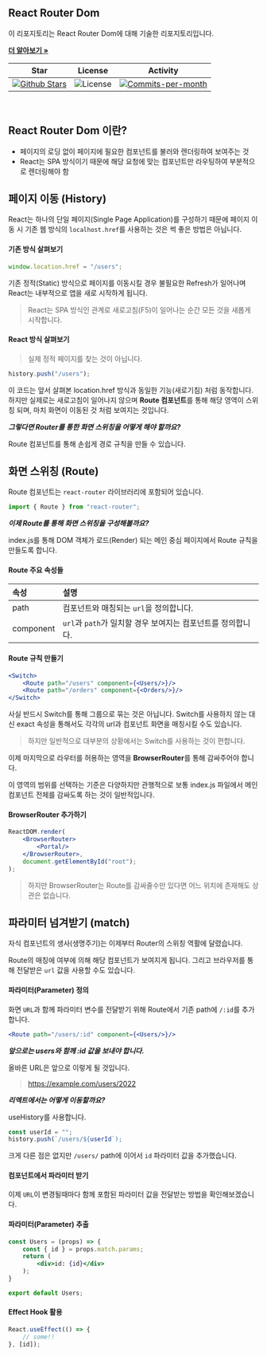 ## React Router Dom

이 리포지토리는 React Router Dom에 대해 기술한 리포지토리입니다. <br />

<a href="https://github.com/devncore/devncore"><strong>더 알아보기 »</strong></a>
 
| Star | License | Activity |
|:----:|:-------:|:--------:|
| <a href="https://github.com/devncore/docs/stargazers"><img src="https://img.shields.io/github/stars/devncore/docs" alt="Github Stars"></a> | <img src="https://img.shields.io/github/license/devncore/docs" alt="License"> | <a href="https://github.com/devncore/docs/pulse"><img src="https://img.shields.io/github/commit-activity/m/devncore/docs" alt="Commits-per-month"></a> |

<br />

## React Router Dom 이란?
- 페이지의 로딩 없이 페이지에 필요한 컴포넌트를 불러와 렌더링하여 보여주는 것
- React는 SPA 방식이기 때문에 해당 요청에 맞는 컴포넌트만 라우팅하여 부분적으로 렌더링해야 함

## 페이지 이동 (History)
React는 하나의 단일 페이지(Single Page Application)를 구성하기 때문에 페이지 이동 시 기존 웹 방식의 `localhost.href`를 사용하는 것은 썩 좋은 방법은 아닙니다.
 
#### 기존 방식 살펴보기
```jsx
window.location.href = "/users";
```
기존 정적(Static) 방식으로 페이지를 이동시킬 경우 불필요한 Refresh가 일어나며 React는 내부적으로 앱을 새로 시작하게 됩니다.
> React는 SPA 방식인 관계로 새로고침(F5)이 일어나는 순간 모든 것을 새롭게 시작합니다.

#### React 방식 살펴보기
> 실제 정적 페이지를 찾는 것이 아닙니다.
```jsx
history.push("/users");
```
이 코드는 앞서 살펴본 location.href 방식과 동일한 기능(새로기침) 처럼 동작합니다. 하지만 실제로는 새로고침이 일어나지 않으며 **Route 컴포넌트**를 통해 해당 영역이 스위칭 되며, 마치 화면이 이동된 것 처럼 보여지는 것입니다. 

___그렇다면 Router를 통한 화면 스위칭을 어떻게 해야 할까요?___

Route 컴포넌트를 통해 손쉽게 경로 규칙을 만들 수 있습니다.

## 화면 스위칭 (Route)
Route 컴포넌트는 `react-router` 라이브러리에 포함되어 있습니다.

```jsx
import { Route } from "react-router";
```

___이제 Route를 통해 화면 스위칭을 구성해볼까요?___

index.js를 통해 DOM 객체가 로드(Render) 되는 메인 중심 페이지에서 Route 규칙을 만들도록 합니다.

#### Route 주요 속성들
| 속성 | 설명 |
|:----|:----|
| path | 컴포넌트와 매칭되는 `url`을 정의합니다. |
| component |`url`과 `path`가 일치할 경우 보여지는 컴포넌트를 정의합니다. |

#### Route 규칙 만들기
```jsx
<Switch>
    <Route path="/users" component={<Users/>}/>
    <Route path="/orders" component={<Orders/>}/>
</Switch>
```
사실 반드시 Switch를 통해 그룹으로 묶는 것은 아닙니다. Switch를 사용하지 않는 대신 exact 속성을 통해서도 각각의 url과 컴포넌트 화면을 매칭시킬 수도 있습니다. 

> 하지만 일반적으로 대부분의 상황에서는 Switch를 사용하는 것이 편합니다.

이제 마지막으로 라우터를 허용하는 영역을 **BrowserRouter**를 통해 감싸주어야 합니다. 

이 영역의 범위를 선택하는 기준은 다양하지만 관행적으로 보통 index.js 파일에서 메인 컴포넌트 전체를 감싸도록 하는 것이 일반적입니다.

#### BrowserRouter 추가하기
```jsx
ReactDOM.render(
    <BrowserRouter>
        <Portal/>
    </BrowserRouter>,
    document.getElementById("root");
);
```
> 하지만 BrowserRouter는 Route를 감싸줄수만 있다면 어느 위치에 존재해도 상관은 없습니다.

## 파라미터 넘겨받기 (match)
자식 컴포넌트의 생사(생명주기)는 이제부터 Router의 스위칭 역활에 달렸습니다.

Route의 매칭에 여부에 의해 해당 컴포넌트가 보여지게 됩니다. 그리고 브라우저를 통해 전달받은 `url` 값을 사용할 수도 있습니다.

#### 파라미터(Parameter) 정의
화면 `URL`과 함께 파라미터 변수를 전달받기 위해 Route에서 기존 path에 `/:id`를 추가합니다.
```jsx
<Route path="/users/:id" component={<Users/>}/>
``` 
___앞으로는 users와 함께 :id 값을 보내야 합니다.___

올바른 URL은 앞으로 이렇게 될 것입니다.
> https://example.com/users/2022

___리엑트에서는 어떻게 이동할까요?___

useHistory를 사용합니다.

```jsx
const userId = "";
history.push(`/users/${userId`);
```
크게 다른 점은 없지만 `/users/` path에 이어서 `id` 파라미터 값을 추가했습니다.

#### 컴포넌트에서 파라미터 받기
이제 `URL`이 변경될때마다 함께 포함된 파라미터 값을 전달받는 방법을 확인해보겠습니다.

#### 파라미터(Parameter) 추출
```jsx
const Users = (props) => {
    const { id } = props.match.params;
    return (
        <div>id: {id}</div>
    );
}

export default Users;
```

#### Effect Hook 활용
```jsx
React.useEffect(() => {
    // some!!
}, [id]);
```
